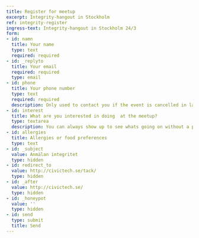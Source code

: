 ```yaml
---
title: Register for meetup
excerpt: Integrity-hangout in Stockholm
ref: integrity-register
ingress-text: Integrity-hangout in Stockholm 24/3
form:
- id: namn
  title: Your name
  type: text
  required: required
- id: _replyto
  title: Your email
  required: required
  type: email
- id: phone
  title: Your phone number
  type: text
  required: required
  description: Only used to contact you if the event is cancelled in last minute
- id: interest
  title: What are you interested in doing  at the meetup?
  type: textarea
  description: You can always show up to see whats going on without a plan.
- id: allergies
  title: Allergies or food preferences
  type: text
- id: _subject
  value: Anmälan integritet
  type: hidden
- id: redirect_to
  value: http://civictech.se/tack/
  type: hidden
- id: _after
  value: http://civictech.se/
  type: hidden
- id: _honeypot
  value: ''
  type: hidden
- id: send
  type: submit
  title: Send
---
```

